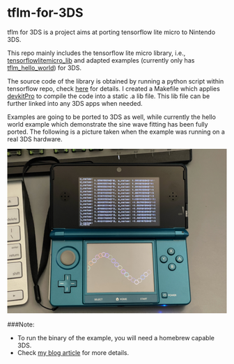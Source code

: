 # tflm-for-3DS
tflm for 3DS is a project aims at porting tensorflow lite micro to Nintendo 3DS.

This repo mainly includes the tensorflow lite micro library, i.e., [tensorflowlitemicro_lib](https://github.com/cgao0520/tflm-for-3DS/tree/494e07eba73e51e75617a4444101ab6dfb826303/tensorflowlitemicro_lib) and adapted examples (currently only has [tflm_hello_world](https://github.com/cgao0520/tflm-for-3DS/tree/494e07eba73e51e75617a4444101ab6dfb826303/tflm_hello_world)) for 3DS.

The source code of the library is obtained by running a python script within tensorflow repo, check [here](https://github.com/tensorflow/tflite-micro/blob/main/tensorflow/lite/micro/docs/new_platform_support.md) for details. I created a Makefile which applies [devkitPro](https://devkitpro.org) to compile the code into a static .a lib file. This lib file can be further linked into any 3DS apps when needed.

Examples are going to be ported to 3DS as well, while currently the hello world example which demonstrate the sine wave fitting has been fully ported. The following is a picture taken when the example was running on a real 3DS hardware.

![sine wave fitting on 3DS](/screenshots/hello_world.jpg)

###Note:
- To run the binary of the example, you will need a homebrew capable 3DS.
- Check [my blog article](http://vgao.ddns.net/wordpress/2022/01/12/build-tensorflow-lite-micro-for-nintendo-3ds/) for more details.

